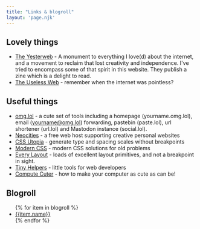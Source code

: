 ```yaml
---
title: "Links & blogroll"
layout: 'page.njk'
---
```


## Lovely things

* [The Yesterweb](https://yesterweb.org) - A monument to everything I love(d) about the internet, and a movement to reclaim that lost creativity and independence. I've tried to encompass some of that spirit in this website. They publish a zine which is a delight to read.
* [The Useless Web](https://theuselessweb.com) - remember when the internet was pointless?

## Useful things
* [omg.lol](https://omg.lol) - a cute set of tools including a homepage (yourname.omg.lol), email (yourname@omg.lol) forwarding, pastebin (paste.lol), url shortener (url.lol) and Mastodon instance (social.lol).
* [Neocities](https://neocities.org/) - a free web host supporting creative personal websites
* [CSS Utopia](https://utopia.fyi/) - generate type and spacing scales without breakpoints
* [Modern CSS](https://moderncss.dev/) - modern CSS solutions for old problems
* [Every Layout](https://everylayout.dev) - loads of excellent layout primitives, and not a breakpoint in sight.
* [Tiny Helpers](https://tiny-helpers.dev/) - little tools for web developers
* [Compute Cuter](https://computecuter.com) - how to make your computer as cute as can be!

## Blogroll
<ul>
{% for item in blogroll %}
<li><a href="{{ item.url }}">{{item.name}}</a></li>
{% endfor %}
</ul>